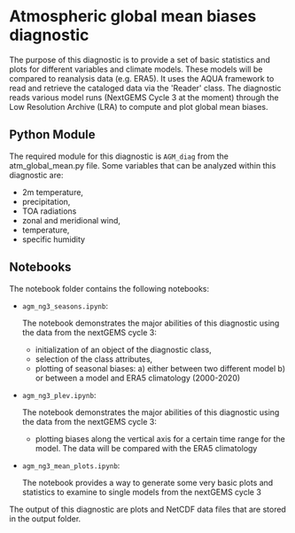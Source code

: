 # Atmospheric global mean biases diagnostic 

The purpose of this diagnostic is to provide a set of basic statistics and plots for different variables and climate models. These models will be compared to reanalysis data (e.g. ERA5). It uses the AQUA framework to read and retrieve the cataloged data via the 'Reader' class. The diagnostic reads various model runs (NextGEMS Cycle 3 at the moment) through the Low Resolution Archive (LRA) to compute and plot global mean biases.

## Python Module 

The required module for this diagnostic is `AGM_diag` from the atm_global_mean.py file. 
Some variables that can be analyzed within this diagnostic are:
- 2m temperature, 
- precipitation, 
- TOA radiations
- zonal and meridional wind, 
- temperature, 
- specific humidity


## Notebooks 

The notebook folder contains the following notebooks:
 - `agm_ng3_seasons.ipynb`: 

    The notebook demonstrates the major abilities of this diagnostic using the data from the nextGEMS cycle 3: 
    - initialization of an object of the diagnostic class, 
    - selection of the class attributes,  
    - plotting of seasonal biases:
        a) either between two different model
        b) or between a model and ERA5 climatology (2000-2020)
- `agm_ng3_plev.ipynb`: 

    The notebook demonstrates the major abilities of this diagnostic using the data from the nextGEMS cycle 3: 
    - plotting biases along the vertical axis for a certain time range for the model. The data will be compared with the ERA5 climatology
    
- `agm_ng3_mean_plots.ipynb`: 

    The notebook provides a way to generate some very basic plots and statistics to examine to single models from the nextGEMS cycle 3

The output of this diagnostic are plots and NetCDF data files that are stored in the output folder.


